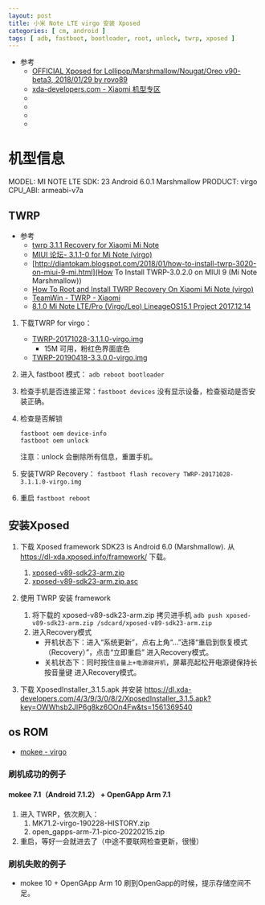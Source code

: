 ```yaml
---
layout: post
title: 小米 Note LTE virgo 安装 Xposed
categories: [ cm, android ]
tags: [ adb, fastboot, bootloader, root, unlock, twrp, xposed ]
---
```


* 参考
  * [ OFFICIAL  Xposed for Lollipop/Marshmallow/Nougat/Oreo  v90-beta3, 2018/01/29  by rovo89](https://forum.xda-developers.com/showthread.php?t=3034811)
  * [xda-developers.com - Xiaomi 机型专区](https://forum.xda-developers.com/c/xiaomi.12005/)
  * []()
  * []()
  * []()
  * []()


# 机型信息

MODEL: MI NOTE LTE
SDK: 23  Android 6.0.1 Marshmallow
PRODUCT: virgo
CPU_ABI: armeabi-v7a


## TWRP

* 参考
  * [twrp 3.1.1 Recovery for Xiaomi Mi Note](https://romprovider.com/2017/10/twrp-3-1-1-virgo/)
  * [MIUI 论坛- 3.1.1-0 for Mi Note (virgo)](https://en.miui.com/thread-628692-1-1.html)
  * [http://diantokam.blogspot.com/2018/01/how-to-install-twrp-3020-on-miui-9-mi.html](How To Install TWRP-3.0.2.0 on MIUI 9 (Mi Note Marshmallow))
  * [How To Root and Install TWRP Recovery On Xiaomi Mi Note (virgo)](https://kbloghub.com/2018/04/root-and-install-twrp-recovery-on-xiaomi-mi-note.html)
  * [TeamWin - TWRP - Xiaomi](https://twrp.me/Devices/Xiaomi/)
  * [8.1.0 Mi Note LTE/Pro (Virgo/Leo) LineageOS15.1 Project 2017.12.14](https://forum.xda-developers.com/mi-note-pro/general/8-1-0-virgo-leo-lineageos15-1-project-t3719175)


1. 下载TWRP for virgo： 
    * [TWRP-20171028-3.1.1.0-virgo.img](https://androidfilehost.com/?fid=962021903579488304) 
      * 15M  可用，粉红色界面底色
    * [TWRP-20190418-3.3.0.0-virgo.img](https://androidfilehost.com/?w=files&flid=199259)

1. 进入 fastboot 模式： `adb reboot bootloader`

1. 检查手机是否连接正常：`fastboot devices`
    没有显示设备，检查驱动是否安装正确。

1. 检查是否解锁

    ~~~
    fastboot oem device-info
    fastboot oem unlock
    ~~~

    注意：unlock 会删除所有信息，重置手机。

1. 安装TWRP Recovery： `fastboot flash recovery TWRP-20171028-3.1.1.0-virgo.img`

1. 重启 `fastboot reboot`



## 安装Xposed


1. 下载 Xposed framework
    SDK23 is Android 6.0 (Marshmallow). 从 <https://dl-xda.xposed.info/framework/> 下载。
    1. [xposed-v89-sdk23-arm.zip](https://dl-xda.xposed.info/framework/sdk23/arm/xposed-v89-sdk23-arm.zip)
    1. [xposed-v89-sdk23-arm.zip.asc](https://dl-xda.xposed.info/framework/sdk23/arm/xposed-v89-sdk23-arm.zip.asc)
1. 使用 TWRP 安装 framework
    1. 将下载的 xposed-v89-sdk23-arm.zip 拷贝进手机
        `adb push xposed-v89-sdk23-arm.zip /sdcard/xposed-v89-sdk23-arm.zip`
    1. 进入Recovery模式
        * 开机状态下：进入“系统更新”，点右上角“…”选择“重启到恢复模式（Recovery）”，点击“立即重启” 进入Recovery模式。
        * 关机状态下：同时按住`音量上+电源键开机`，屏幕亮起松开电源键保持长按音量键 进入Recovery模式。

1. 下载 XposedInstaller_3.1.5.apk 并安装
    <https://dl.xda-developers.com/4/3/9/3/0/8/2/XposedInstaller_3.1.5.apk?key=OWWhsb2JIP6g8kz6OOn4Fw&ts=1561369540>



## os ROM

* [mokee - virgo](https://download.mokeedev.com/?device=virgo)

### 刷机成功的例子

#### mokee 7.1（Android 7.1.2） + OpenGApp Arm 7.1

1. 进入 TWRP，依次刷入：
    1. MK71.2-virgo-190228-HISTORY.zip
    1. open_gapps-arm-7.1-pico-20220215.zip
1. 重启，等好一会就进去了（中途不要联网检查更新，很慢）

### 刷机失败的例子

* mokee 10 + OpenGApp Arm 10
    刷到OpenGapp的时候，提示存储空间不足。




















